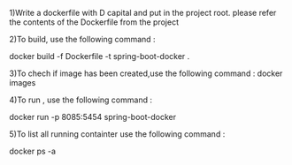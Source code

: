 1)Write a dockerfile with D capital and put in the project root. please refer the contents of the Dockerfile from the project

2)To build, use the following command :

docker build -f Dockerfile -t spring-boot-docker .

3)To chech if image has been created,use the following command :
docker images

4)To run , use the following command :

docker run -p 8085:5454 spring-boot-docker

5)To list all running containter use the following command :

docker ps -a
